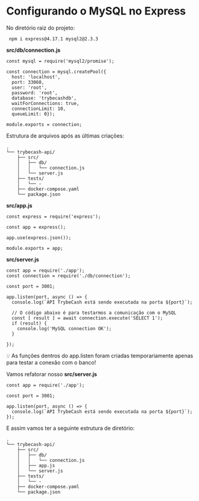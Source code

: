 # Configurando o MySQL no Express

No diretório raiz do projeto:
```
 npm i express@4.17.1 mysql2@2.3.3
```

__src/db/connection.js__
```
const mysql = require('mysql2/promise');

const connection = mysql.createPool({
  host: 'localhost',
  port: 33060,
  user: 'root',
  password: 'root',
  database: 'trybecashdb',
  waitForConnections: true,
  connectionLimit: 10,
  queueLimit: 0});

module.exports = connection;
```

Estrutura de arquivos após as últimas criações:
```
.
└── trybecash-api/
    ├── src/
    │   ├── db/
    │   │   └── connection.js
    │   └── server.js
    ├── tests/
    │   └── -
    ├── docker-compose.yaml
    └── package.json
```

__src/app.js__
```
const express = require('express');

const app = express();

app.use(express.json());

module.exports = app;
```

__src/server.js__
```
const app = require('./app');
const connection = require('./db/connection');

const port = 3001;

app.listen(port, async () => {
  console.log(`API TrybeCash está sendo executada na porta ${port}`);

  // O código abaixo é para testarmos a comunicação com o MySQL
  const [ result ] = await connection.execute('SELECT 1');
  if (result) {
    console.log('MySQL connection OK');
  }

});
```
💡 As funções dentros do app.listen foram criadas temporariamente apenas para testar a conexão com o banco!

Vamos refatorar nosso __src/server.js__
```
const app = require('./app');

const port = 3001;

app.listen(port, async () => {
  console.log(`API TrybeCash está sendo executada na porta ${port}`);
});
```

E assim vamos ter a seguinte estrutura de diretório:
```
.
└── trybecash-api/
    ├── src/
    │   ├── db/
    │   │   └── connection.js
    │   ├── app.js
    │   └── server.js
    ├── tests/
    │   └── -
    ├── docker-compose.yaml
    └── package.json
```